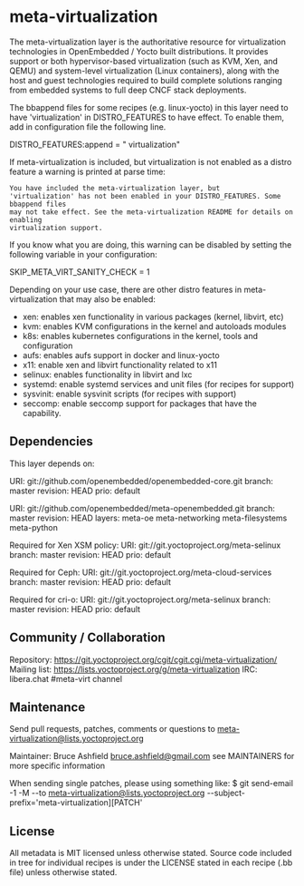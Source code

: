 meta-virtualization
===================

The meta-virtualization layer is the authoritative resource for virtualization
technologies in OpenEmbedded / Yocto built distributions.  It provides support
or both hypervisor-based virtualization (such as KVM, Xen, and QEMU) and
system-level virtualization (Linux containers), along with the host and guest
technologies required to build complete solutions ranging from embedded systems
to full deep CNCF stack deployments.

The bbappend files for some recipes (e.g. linux-yocto) in this layer need to
have 'virtualization' in DISTRO_FEATURES to have effect. To enable them, add
in configuration file the following line.

  DISTRO_FEATURES:append = " virtualization"

If meta-virtualization is included, but virtualization is not enabled as a
distro feature a warning is printed at parse time:

    You have included the meta-virtualization layer, but
    'virtualization' has not been enabled in your DISTRO_FEATURES. Some bbappend files
    may not take effect. See the meta-virtualization README for details on enabling
    virtualization support.

If you know what you are doing, this warning can be disabled by setting the following
variable in your configuration:

  SKIP_META_VIRT_SANITY_CHECK = 1

Depending on your use case, there are other distro features in meta-virtualization
that may also be enabled:

 - xen: enables xen functionality in various packages (kernel, libvirt, etc)
 - kvm: enables KVM configurations in the kernel and autoloads modules
 - k8s: enables kubernetes configurations in the kernel, tools and configuration
 - aufs: enables aufs support in docker and linux-yocto
 - x11: enable xen and libvirt functionality related to x11
 - selinux: enables functionality in libvirt and lxc
 - systemd: enable systemd services and unit files (for recipes for support)
 - sysvinit: enable sysvinit scripts (for recipes with support)
 - seccomp: enable seccomp support for packages that have the capability.

Dependencies
------------
This layer depends on:

URI: git://github.com/openembedded/openembedded-core.git
branch: master
revision: HEAD
prio: default

URI: git://github.com/openembedded/meta-openembedded.git
branch: master
revision: HEAD
layers: meta-oe
        meta-networking
        meta-filesystems
        meta-python

Required for Xen XSM policy:
URI: git://git.yoctoproject.org/meta-selinux
branch: master
revision: HEAD
prio: default

Required for Ceph:
URI: git://git.yoctoproject.org/meta-cloud-services
branch: master
revision: HEAD
prio: default

Required for cri-o:
URI: git://git.yoctoproject.org/meta-selinux
branch: master
revision: HEAD
prio: default

Community / Collaboration
------------------------

Repository: https://git.yoctoproject.org/cgit/cgit.cgi/meta-virtualization/
Mailing list: https://lists.yoctoproject.org/g/meta-virtualization
IRC: libera.chat #meta-virt channel

Maintenance
-----------

Send pull requests, patches, comments or questions to meta-virtualization@lists.yoctoproject.org

Maintainer: Bruce Ashfield <bruce.ashfield@gmail.com>
see MAINTAINERS for more specific information

When sending single patches, please using something like:
$ git send-email -1 -M --to meta-virtualization@lists.yoctoproject.org --subject-prefix='meta-virtualization][PATCH'

License
-------

All metadata is MIT licensed unless otherwise stated. Source code included
in tree for individual recipes is under the LICENSE stated in each recipe
(.bb file) unless otherwise stated.

